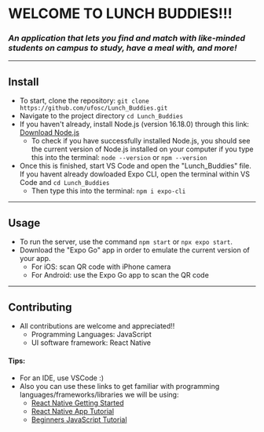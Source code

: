 # WELCOME TO LUNCH BUDDIES!!!
### _An application that lets you find and match with like-minded students on campus to study, have a meal with, and more!_
---
## Install

- To start, clone the repository: `git clone https://github.com/ufosc/Lunch_Buddies.git`
- Navigate to the project directory `cd Lunch_Buddies`
- If you haven't already, install Node.js (version 16.18.0) through this link: [Download Node.js](https://nodejs.org/en/)
    - To check if you have successfully installed Node.js, you should see the current version of Node.js installed on your computer if you type this into the terminal: 
    `node --version` or `npm --version`
- Once this is finished, start VS Code and open the "Lunch_Buddies" file. If you havent already dowloaded Expo CLI, open the terminal within VS Code and `cd Lunch_Buddies`
    - Then type this into the terminal: `npm i expo-cli`


---
## Usage

- To run the server, use the command `npm start` or `npx expo start`.
- Download the "Expo Go" app in order to emulate the current version of your app. 
    - For iOS: scan QR code with iPhone camera
    - For Android: use the Expo Go app to scan the QR code

---
## Contributing
- All contributions are welcome and appreciated!!
    - Programming Languages: JavaScript
    - UI software framework: React Native

#### Tips:
- For an IDE, use VSCode :)
- Also you can use these links to get familiar with programming languages/frameworks/libraries we will be using:
    - [React Native Getting Started](https://reactnative.dev/docs/environment-setup)
    - [React Native App Tutorial](https://www.youtube.com/watch?v=0-S5a0eXPoc)
    - [Beginners JavaScript Tutorial](https://www.youtube.com/watch?v=PkZNo7MFNFg&t=2783s)